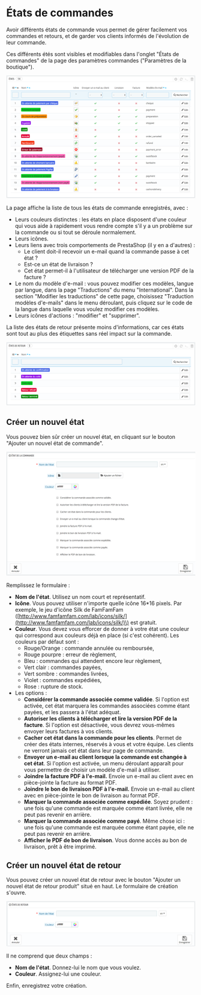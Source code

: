 # États de commandes

Avoir différents états de commande vous permet de gérer facilement vos commandes et retours, et de garder vos clients informés de l'évolution de leur commande.

Ces différents étés sont visibles et modifiables dans l'onglet "États de commandes" de la page des paramètres commandes \("Paramètres de la boutique"\).

![](../../../../.gitbook/assets/52298379.png)

La page affiche la liste de tous les états de commande enregistrés, avec :

* Leurs couleurs distinctes : les états en place disposent d'une couleur qui vous aide à rapidement vous rendre compte s'il y a un problème sur la commande ou si tout se déroule normalement.
* Leurs icônes.
* Leurs liens avec trois comportements de PrestaShop \(il y en a d'autres\) :
  * Le client doit-il recevoir un e-mail quand la commande passe à cet état ?
  * Est-ce un état de livraison ?
  * Cet état permet-il à l'utilisateur de télécharger une version PDF de la facture ?
* Le nom du modèle d'e-mail : vous pouvez modifier ces modèles, langue par langue, dans la page "Traductions" du menu "International". Dans la section "Modifier les traductions" de cette page, choisissez "Traduction modèles d'e-mails" dans le menu déroulant, puis cliquez sur le code de la langue dans laquelle vous voulez modifier ces modèles.
* Leurs icônes d'actions : "modifier" et "supprimer".

La liste des états de retour présente moins d'informations, car ces états sont tout au plus des étiquettes sans réel impact sur la commande.

![](../../../../.gitbook/assets/52298380.png)

## Créer un nouvel état <a id="id-&#xC9;tatsdecommandes-Cr&#xE9;erunnouvel&#xE9;tat"></a>

Vous pouvez bien sûr créer un nouvel état, en cliquant sur le bouton "Ajouter un nouvel état de commande".

![](../../../../.gitbook/assets/52298381.png)

Remplissez le formulaire :

* **Nom de l'état**. Utilisez un nom court et représentatif.
* **Icône**. Vous pouvez utiliser n'importe quelle icône 16\*16 pixels. Par exemple, le jeu d'icône Silk de FamFamFam \([http://www.famfamfam.com/lab/icons/silk/](http://www.famfamfam.com/lab/icons/silk/)\) est gratuit.
* **Couleur**. Vous devez vous efforcer de donner à votre état une couleur qui correspond aux couleurs déjà en place \(si c'est cohérent\). Les couleurs par défaut sont :
  * Rouge/Orange : commande annulée ou remboursée,
  * Rouge pourpre : erreur de règlement,
  * Bleu : commandes qui attendent encore leur règlement,
  * Vert clair : commandes payées,
  * Vert sombre : commandes livrées,
  * Violet : commandes expédiées,
  * Rose : rupture de stock.
* Les options :
  * **Considérer la commande associée comme validée**. Si l'option est activée, cet état marquera les commandes associées comme étant payées, et les passera à l'état adéquat.
  * **Autoriser les clients à télécharger et lire la version PDF de la facture**. Si l'option est désactivée, vous devrez vous-mêmes envoyer leurs factures à vos clients.
  * **Cacher cet état dans la commande pour les clients**. Permet de créer des états internes, réservés à vous et votre équipe. Les clients ne verront jamais cet état dans leur page de commande.
  * **Envoyer un e-mail au client lorsque la commande est changée à cet état**. Si l'option est activée, un menu déroulant apparaît pour vous permettre de choisir un modèle d'e-mail à utiliser.
  * **Joindre la facture PDF à l'e-mail.** Envoie un e-mail au client avec en pièce-jointe la facture au format PDF.
  * **Joindre le bon de livraison PDF à l'e-mail.** Envoie un e-mail au client avec en pièce-jointe le bon de livraison au format PDF.
  * **Marquer la commande associée comme expédiée**. Soyez prudent : une fois qu'une commande est marquée comme étant livrée, elle ne peut pas revenir en arrière.
  * **Marquer la commande associée comme payé**. Même chose ici : une fois qu'une commande est marquée comme étant payée, elle ne peut pas revenir en arrière.
  * **Afficher le PDF de bon de livraison**. Vous donne accès au bon de livraison, prêt à être imprimé.

## Créer un nouvel état de retour <a id="id-&#xC9;tatsdecommandes-Cr&#xE9;erunnouvel&#xE9;tatderetour"></a>

Vous pouvez créer un nouvel état de retour avec le bouton "Ajouter un nouvel état de retour produit" situé en haut. Le formulaire de création s'ouvre.

![](../../../../.gitbook/assets/52298382.png)

Il ne comprend que deux champs :

* **Nom de l'état**. Donnez-lui le nom que vous voulez.
* **Couleur**. Assignez-lui une couleur.

Enfin, enregistrez votre création.

